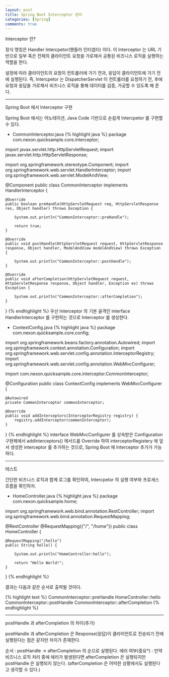 ```yaml
---
layout: post
title: Spring Boot Interceptor 관리
categories: [Spring]
comments: true
---
```


Interceptor 란?

정식 명칭은 Handler Intercpetor(핸들러 인터셉터) 이다. 이 Interceptor 는 URL 기반으로 일부 혹은 전체의 클라이언트 요청을 가로채서 공통된 비즈니스 로직을 실행하는 역할을 한다.

설정에 따라 클라이언트의 요청이 컨트롤러에 가기 전과, 응답이 클라이언트에 가기 전에 실행된다. 즉, Intercpetor 는 DispatcherServlet 이 컨트롤러를 요청하기 전, 후에 요청과 응답을 가로채서 비즈니스 로직을 통해 데이터를 검증, 가공할 수 있도록 해 준다.

-------------

Spring Boot 에서 Interceptor 구현

Spring Boot 에서는 어노테이션, Java Code 기반으로 손쉽게 Intercpetor 를 구현할 수 있다.

- CommonInterceptor.java
{% highlight java %}
package com.nexon.quicksample.core.interceptor;
 
import javax.servlet.http.HttpServletRequest;
import javax.servlet.http.HttpServletResponse;
 
import org.springframework.stereotype.Component;
import org.springframework.web.servlet.HandlerInterceptor;
import org.springframework.web.servlet.ModelAndView;
 
@Component
public class CommonInterceptor implements HandlerInterceptor {
     
    @Override
    public boolean preHandle(HttpServletRequest req, HttpServletResponse res, Object handler) throws Exception {
         
        System.out.println("CommonInterceptor::preHandle");
         
        return true;       
    }
     
    @Override
    public void postHandle(HttpServletRequest request, HttpServletResponse response, Object handler, ModelAndView modelAndView) throws Exception {
 
        System.out.println("CommonInterceptor::postHandle");
    }
     
    @Override
    public void afterCompletion(HttpServletRequest request, HttpServletResponse response, Object handler, Exception ex) throws Exception {
 
        System.out.println("CommonInterceptor::afterCompletion");
    }

}
{% endhighlight %}
우선 Interceptor 의 기본 골격인 interface HandlerInterceptor 를 구현하는 것으로 Interceptor 를 생성한다.

- ContextConfig.java
{% highlight java %}
package com.nexon.quicksample.core.config;
 
import org.springframework.beans.factory.annotation.Autowired;
import org.springframework.context.annotation.Configuration;
import org.springframework.web.servlet.config.annotation.InterceptorRegistry;
import org.springframework.web.servlet.config.annotation.WebMvcConfigurer;
 
import com.nexon.quicksample.core.interceptor.CommonInterceptor;
 
@Configuration
public class ContextConfig implements WebMvcConfigurer {
     
    @Autowired
    private CommonInterceptor commonInterceptor;
     
    @Override
    public void addInterceptors(InterceptorRegistry registry) {
        registry.addInterceptor(commonInterceptor);
    }
     
}
{% endhighlight %}
interface WebMvcConfigurer 를 상속받은 Configuration 구현체에서 addInterceptors() 메서드를 Override 하여 interceptorRegistery 에 앞서 생성한 interceptor 를 추가하는 것으로, Spring Boot 에 Interceptor 추가가 가능하다.

-------------

테스트

간단한 비즈니스 로직과 함께 로그를 확인하여, Intercpetor 의 실행 여부와 프로세스 흐름을 확인하자.

- HomeController.java
{% highlight java %}
package com.nexon.quicksample.home;
 
import org.springframework.web.bind.annotation.RestController;
import org.springframework.web.bind.annotation.RequestMapping;
 
@RestController
@RequestMapping({"/", "/home"})
public class HomeController {
     
    @RequestMapping("/hello")
    public String hello() {
         
        System.out.println("HomeController:hello");
         
        return "Hello World!";
    }
     
}
{% endhighlight %}

결과는 다음과 같은 순서로 출력될 것이다.

{% highlight text %}
CommonInterceptor::preHandle
HomeController::hello
CommonInterceptor::postHandle
CommonInterceptor::afterCompletion
{% endhighlight %}

-------------

postHandle 과 afterCompletion 의 차이(추가)

postHandle 과 afterCompletion 은 Response(응답)이 클라이언트로 전송되기 전에 실행된다는 점은 같지만 차이가 존재한다.

순서 : postHandle -> afterCompletion 의 순으로 실행된다.
에러 여부(중요*) : 만약 비즈니스 로직 처리 중에 에러가 발생된다면 afterCompletion 은 실행되지만 postHandle 은 실행되지 않는다.
(afterCompletion 은 어떠한 상황에서도 실행된다고 생각할 수 있다.)